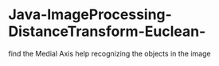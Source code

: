 # Java-ImageProcessing-DistanceTransform-Euclean-
find the Medial Axis help recognizing the objects in the image
